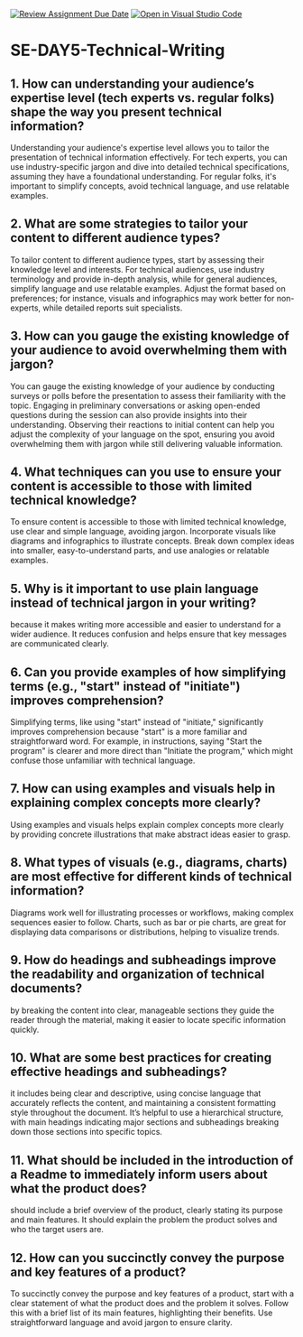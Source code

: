 [![Review Assignment Due Date](https://classroom.github.com/assets/deadline-readme-button-22041afd0340ce965d47ae6ef1cefeee28c7c493a6346c4f15d667ab976d596c.svg)](https://classroom.github.com/a/zsAR-pyY)
[![Open in Visual Studio Code](https://classroom.github.com/assets/open-in-vscode-2e0aaae1b6195c2367325f4f02e2d04e9abb55f0b24a779b69b11b9e10269abc.svg)](https://classroom.github.com/online_ide?assignment_repo_id=16761133&assignment_repo_type=AssignmentRepo)
# SE-DAY5-Technical-Writing
## 1. How can understanding your audience’s expertise level (tech experts vs. regular folks) shape the way you present technical information?
Understanding your audience's expertise level allows you to tailor the presentation of technical information effectively. For tech experts, you can use industry-specific jargon and dive into detailed technical specifications, assuming they have a foundational understanding. For regular folks, it's important to simplify concepts, avoid technical language, and use relatable examples. 
## 2. What are some strategies to tailor your content to different audience types?
To tailor content to different audience types, start by assessing their knowledge level and interests. For technical audiences, use industry terminology and provide in-depth analysis, while for general audiences, simplify language and use relatable examples. Adjust the format based on preferences; for instance, visuals and infographics may work better for non-experts, while detailed reports suit specialists.
## 3. How can you gauge the existing knowledge of your audience to avoid overwhelming them with jargon?
You can gauge the existing knowledge of your audience by conducting surveys or polls before the presentation to assess their familiarity with the topic. Engaging in preliminary conversations or asking open-ended questions during the session can also provide insights into their understanding. Observing their reactions to initial content can help you adjust the complexity of your language on the spot, ensuring you avoid overwhelming them with jargon while still delivering valuable information.
## 4. What techniques can you use to ensure your content is accessible to those with limited technical knowledge?
To ensure content is accessible to those with limited technical knowledge, use clear and simple language, avoiding jargon. Incorporate visuals like diagrams and infographics to illustrate concepts. Break down complex ideas into smaller, easy-to-understand parts, and use analogies or relatable examples. 
## 5. Why is it important to use plain language instead of technical jargon in your writing?
because it makes writing more accessible and easier to understand for a wider audience. It reduces confusion and helps ensure that key messages are communicated clearly. 
## 6. Can you provide examples of how simplifying terms (e.g., "start" instead of "initiate") improves comprehension?
Simplifying terms, like using "start" instead of "initiate," significantly improves comprehension because "start" is a more familiar and straightforward word. For example, in instructions, saying "Start the program" is clearer and more direct than "Initiate the program," which might confuse those unfamiliar with technical language. 
## 7. How can using examples and visuals help in explaining complex concepts more clearly?
Using examples and visuals helps explain complex concepts more clearly by providing concrete illustrations that make abstract ideas easier to grasp. 
## 8. What types of visuals (e.g., diagrams, charts) are most effective for different kinds of technical information?
Diagrams work well for illustrating processes or workflows, making complex sequences easier to follow. Charts, such as bar or pie charts, are great for displaying data comparisons or distributions, helping to visualize trends.
## 9. How do headings and subheadings improve the readability and organization of technical documents?
by breaking the content into clear, manageable sections they guide the reader through the material, making it easier to locate specific information quickly. 
## 10. What are some best practices for creating effective headings and subheadings?
it includes being clear and descriptive, using concise language that accurately reflects the content, and maintaining a consistent formatting style throughout the document. It’s helpful to use a hierarchical structure, with main headings indicating major sections and subheadings breaking down those sections into specific topics.
## 11. What should be included in the introduction of a Readme to immediately inform users about what the product does?
 should include a brief overview of the product, clearly stating its purpose and main features. It should explain the problem the product solves and who the target users are. 
## 12. How can you succinctly convey the purpose and key features of a product?
To succinctly convey the purpose and key features of a product, start with a clear statement of what the product does and the problem it solves. Follow this with a brief list of its main features, highlighting their benefits. Use straightforward language and avoid jargon to ensure clarity. 
